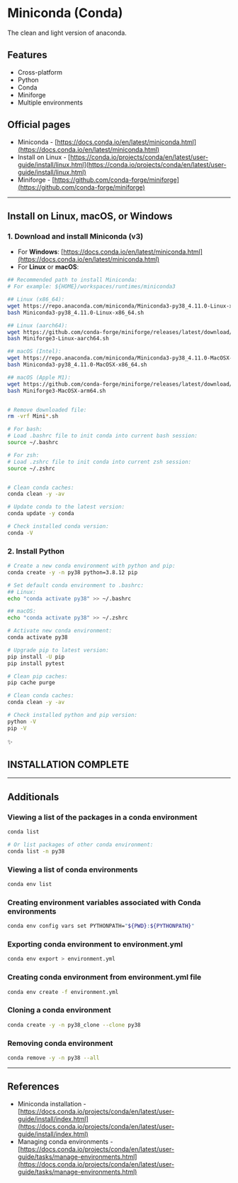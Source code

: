 # Miniconda (Conda)

The clean and light version of anaconda.

## Features

* Cross-platform
* Python
* Conda
* Miniforge
* Multiple environments

## Official pages

* Miniconda - [https://docs.conda.io/en/latest/miniconda.html](https://docs.conda.io/en/latest/miniconda.html)
* Install on Linux - [https://conda.io/projects/conda/en/latest/user-guide/install/linux.html](https://conda.io/projects/conda/en/latest/user-guide/install/linux.html)
* Miniforge - [https://github.com/conda-forge/miniforge](https://github.com/conda-forge/miniforge)

---

## Install on **Linux**, **macOS**, or **Windows**

### 1. Download and install **Miniconda (v3)**

* For **Windows**: [https://docs.conda.io/en/latest/miniconda.html](https://docs.conda.io/en/latest/miniconda.html)
* For **Linux** or **macOS**:

```bash
## Recommended path to install Miniconda:
# For example: ${HOME}/workspaces/runtimes/miniconda3

## Linux (x86_64):
wget https://repo.anaconda.com/miniconda/Miniconda3-py38_4.11.0-Linux-x86_64.sh
bash Miniconda3-py38_4.11.0-Linux-x86_64.sh

## Linux (aarch64):
wget https://github.com/conda-forge/miniforge/releases/latest/download/Miniforge3-Linux-aarch64.sh
bash Miniforge3-Linux-aarch64.sh

## macOS (Intel):
wget https://repo.anaconda.com/miniconda/Miniconda3-py38_4.11.0-MacOSX-x86_64.sh
bash Miniconda3-py38_4.11.0-MacOSX-x86_64.sh

## macOS (Apple M1):
wget https://github.com/conda-forge/miniforge/releases/latest/download/Miniforge3-MacOSX-arm64.sh
bash Miniforge3-MacOSX-arm64.sh


# Remove downloaded file:
rm -vrf Mini*.sh

# For bash:
# Load .bashrc file to init conda into current bash session:
source ~/.bashrc

# For zsh:
# Load .zshrc file to init conda into current zsh session:
source ~/.zshrc


# Clean conda caches:
conda clean -y -av

# Update conda to the latest version:
conda update -y conda

# Check installed conda version:
conda -V
```

### 2. Install **Python**

```bash
# Create a new conda environment with python and pip:
conda create -y -n py38 python=3.8.12 pip

# Set default conda environment to .bashrc:
## Linux:
echo "conda activate py38" >> ~/.bashrc

## macOS:
echo "conda activate py38" >> ~/.zshrc

# Activate new conda environment:
conda activate py38

# Upgrade pip to latest version:
pip install -U pip
pip install pytest

# Clean pip caches:
pip cache purge

# Clean conda caches:
conda clean -y -av

# Check installed python and pip version:
python -V
pip -V
```

:sparkles:

## INSTALLATION COMPLETE

---

## Additionals

### Viewing a list of the packages in a conda environment

```bash
conda list

# Or list packages of other conda environment:
conda list -n py38
```

### Viewing a list of conda environments

```bash
conda env list
```

### Creating environment variables associated with Conda environments

```bash
conda env config vars set PYTHONPATH="${PWD}:${PYTHONPATH}"
```

### Exporting conda environment to environment.yml

```bash
conda env export > environment.yml
```

### Creating conda environment from environment.yml file

```bash
conda env create -f environment.yml
```

### Cloning a conda environment

```bash
conda create -y -n py38_clone --clone py38
```

### Removing conda environment

```bash
conda remove -y -n py38 --all
```

---

## References

* Miniconda installation - [https://docs.conda.io/projects/conda/en/latest/user-guide/install/index.html](https://docs.conda.io/projects/conda/en/latest/user-guide/install/index.html)
* Managing conda environments - [https://docs.conda.io/projects/conda/en/latest/user-guide/tasks/manage-environments.html](https://docs.conda.io/projects/conda/en/latest/user-guide/tasks/manage-environments.html)
